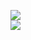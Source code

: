[![](https://img.shields.io/badge/Made%20With-Github%20Spray-lightgrey.svg?style=for-the-badge&logo=github)](https://github.com/Annihil/github-spray#6040)  
[![](https://i.imgur.com/2DrTn0Z.gif)](https://github.com/Annihil/github-spray)
